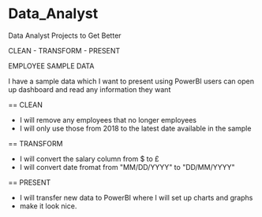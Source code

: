 # Data_Analyst
Data Analyst Projects to Get Better

CLEAN   -   TRANSFORM   -   PRESENT

EMPLOYEE SAMPLE DATA

I have a sample data which I want to present using PowerBI
users can open up dashboard and read any information they want

==  CLEAN

-   I will remove any employees that no longer employees
-   I will only use those from 2018 to the latest date available in the sample

==  TRANSFORM

-   I will convert the salary column from $ to £
-   I will convert date fromat from "MM/DD/YYYY" to "DD/MM/YYYY"

==  PRESENT

-   I will transfer new data to PowerBI where I will set up charts and graphs
-   make it look nice.


